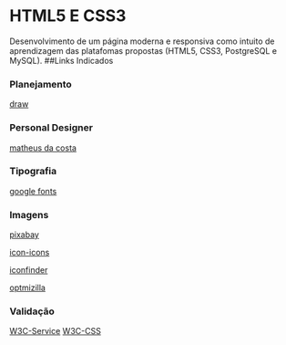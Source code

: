 # HTML5 E CSS3
Desenvolvimento de um página moderna e responsiva como intuito de aprendizagem das platafomas propostas (HTML5, CSS3, PostgreSQL e MySQL).
##Links Indicados
### Planejamento
[draw](https://www.cetic.br/)
### Personal Designer
[matheus da costa](http://matheusdacosta.art.br/)
### Tipografia
[google fonts](https://fonts.google.com/)
### Imagens
[pixabay](https://pixabay.com/pt/)

[icon-icons](https://icon-icons.com/pt/)

[iconfinder](https://www.iconfinder.com/)

[optmizilla](https://imagecompressor.com/pt/)
### Validação
[W3C-Service](https://validator.w3.org/)
[W3C-CSS](https://jigsaw.w3.org/css-validator/)

